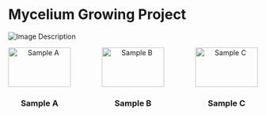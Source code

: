# Mycelium Growing Project

![Image Description](https://firebasestorage.googleapis.com/v0/b/bio-chart.appspot.com/o/captured_images%2FFull-sized%20image%2Fimage_captured_image_2023-09-21_16-06-07_with_rectangles.jpg?alt=media&token=a9687a52-9dc0-4aa2-a883-447d5ec41c52)

<div style="display: flex; justify-content: space-between;">
  <div style="text-align: center; width: 25%;">
    <img src="https://firebasestorage.googleapis.com/v0/b/bio-chart.appspot.com/o/captured_images%2FA%2Fcropped_captured_image_2023-09-21_16-06-07.jpg?alt=media&token=79465c9f-4085-41b7-85a0-9dca727964e4" alt="Sample A" style="width: 100%;">
    <h3>Sample A</h3>
  </div>
  <div style="text-align: center; width: 25%;">
    <img src="https://firebasestorage.googleapis.com/v0/b/bio-chart.appspot.com/o/captured_images%2FB%2Fcropped_captured_image_2023-09-21_16-06-07.jpg?alt=media&token=6a13c69f-8971-46ef-9e7b-686b7924bc75" alt="Sample B" style="width: 100%;">
    <h3>Sample B</h3>
  </div>
  <div style="text-align: center; width: 25%;">
    <img src="https://firebasestorage.googleapis.com/v0/b/bio-chart.appspot.com/o/captured_images%2FC%2Fcropped_captured_image_2023-09-21_16-06-07.jpg?alt=media&token=b9f38b0a-6e9c-499c-bb0c-4d03ccb8f07f" alt="Sample C" style="width: 100%;">
    <h3>Sample C</h3>
  </div>
</div>